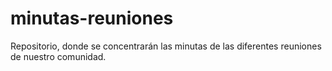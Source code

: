 # minutas-reuniones
Repositorio, donde se concentrarán las minutas de las diferentes reuniones de nuestro comunidad.
